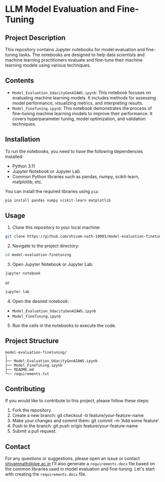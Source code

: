 # LLM Model Evaluation and Fine-Tuning

## Project Description

This repository contains Jupyter notebooks for model evaluation and fine-tuning tasks. The notebooks are designed to help data scientists and machine learning practitioners evaluate and fine-tune their machine learning models using various techniques.

## Contents

- `Model_Evaluation_UdacityGenAIAWS.ipynb`: This notebook focuses on evaluating machine learning models. It includes methods for assessing model performance, visualizing metrics, and interpreting results.
- `Model_FineTuning.ipynb`: This notebook demonstrates the process of fine-tuning machine learning models to improve their performance. It covers hyperparameter tuning, model optimization, and validation techniques.

## Installation

To run the notebooks, you need to have the following dependencies installed:

- Python 3.11
- Jupyter Notebook or Jupyter Lab
- Common Python libraries such as pandas, numpy, scikit-learn, matplotlib, etc.

You can install the required libraries using `pip`:

```bash
pip install pandas numpy scikit-learn matplotlib
```
## Usage
1. Clone this repository to your local machine:
```bash
git clone https://github.com/shivam-nath-10003/model-evaluation-finetuning.git
```
2. Navigate to the project directory:
```bash
cd model-evaluation-finetuning
```
3. Open Jupyter Notebook or Jupyter Lab:
```bash
jupyter notebook
```
or
```bash
jupyter lab
```
4. Open the desired notebook:
 - `Model_Evaluation_UdacityGenAIAWS.ipynb`
 - `Model_FineTuning.ipynb`
5. Run the cells in the notebooks to execute the code.

## Project Structure
```
model-evaluation-finetuning/
│
├── Model_Evaluation_UdacityGenAIAWS.ipynb
├── Model_FineTuning.ipynb
├── README.md
└── requirements.txt
```
## Contributing
If you would like to contribute to this project, please follow these steps:

1. Fork the repository.
2. Create a new branch: git checkout -b feature/your-feature-name
3. Make your changes and commit them: git commit -m 'Add some feature'
4. Push to the branch: git push origin feature/your-feature-name
5. Submit a pull request.

## Contact
For any questions or suggestions, please open an issue or contact shivamnath@iipe.ac.in
I'll also generate a `requirements.docx` file based on the common libraries used in model evaluation and fine-tuning. Let's start with creating the `requirements.docx` file.
